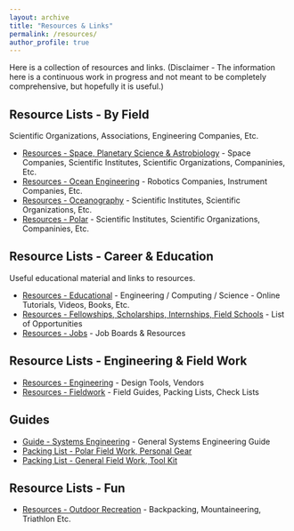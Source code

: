 ```yaml
---
layout: archive
title: "Resources & Links"
permalink: /resources/
author_profile: true
---
```


Here is a collection of resources and links.
(Disclaimer - The information here is a continuous work in progress and not meant to be completely comprehensive, but hopefully it is useful.)


## Resource Lists - By Field
Scientific Organizations, Associations, Engineering Companies, Etc.

* [Resources - Space, Planetary Science & Astrobiology](https://andrewdmullen.github.io/resources_planetary/) - Space Companies, Scientific Institutes, Scientific Organizations, Companinies, Etc.
* [Resources - Ocean Engineering](https://andrewdmullen.github.io/resources_oceanengineering/) - Robotics Companies, Instrument Companies, Etc.
* [Resources - Oceanography](https://andrewdmullen.github.io/resources_oceanography/) - Scientific Institutes, Scientific Organizations, Etc.
* [Resources - Polar](https://andrewdmullen.github.io/resources_polar/) - Scientific Institutes, Scientific Organizations, Companinies, Etc.


## Resource Lists - Career & Education 
Useful educational material and links to resources.

* [Resources - Educational](https://andrewdmullen.github.io/resources_educational/) - Engineering / Computing / Science  -  Online Tutorials, Videos, Books, Etc.
* [Resources - Fellowships, Scholarships, Internships, Field Schools](https://andrewdmullen.github.io/resources_fellowships) - List of Opportunities
* [Resources - Jobs](https://andrewdmullen.github.io/resources_jobs) - Job Boards & Resources

## Resource Lists - Engineering & Field Work
* [Resources - Engineering](https://andrewdmullen.github.io/resources_engineering/) - Design Tools, Vendors
* [Resources - Fieldwork](https://andrewdmullen.github.io/resources_fieldwork/) - Field Guides, Packing Lists, Check Lists

## Guides
* [Guide - Systems Engineering](https://andrewdmullen.github.io/resources_systemsengineeringguide/) - General Systems Engineering Guide
* [Packing List - Polar Field Work, Personal Gear](https://andrewdmullen.github.io/PackingList_PolarGear/) 
* [Packing List - General Field Work, Tool Kit](https://andrewdmullen.github.io/PackingList_FieldTools/) 


## Resource Lists - Fun
* [Resources - Outdoor Recreation](https://andrewdmullen.github.io/resources_outdoor/) - Backpacking, Mountaineering, Triathlon Etc.

<!---
To Add 

* [Guide - Techincal Writing / Instrumentation Publications]
* [Guide - Optical System Design]
* [Guide - Science Project Managment]


### Polar Field Skills
* Ropes & Rigging
	* US Armed Forces Guide to Rigging (TM 3-34.86): [Rigging Techniques, Procedures, and Applications](https://armypubs.army.mil/epubs/DR_pubs/DR_a/pdf/web/tm3_34x86.pdf)
	* Lines & Straps: dynamic line, static line, cam strap, ratchet strap
	* Knots: Figure 8, Bowline, Alpine Butterfly, Prusik, Truckers Hitch, Double Fisherman Knot, Clove Hitch
	* Rigging: 4 to 1 pulley system, 3 to 1 Z-pulley, ice anchor, deadman snow anchor
* Engines
	* [USAP Field Guide](https://www.usap.gov/USAPgov/travelAndDeployment/documents/USAP-Continental-Field-Manual.pdf): Snowmobiles, Generators, and Renewable Energy Power Systems - page 56-63
	* Types: 4 stroke (intake, compression, power, and exhaust), 2 stroke (intake/compression, power/exhaust)
	* Fuels: avgas, mogas, premix, diesel 
	* Controls: throttle, choke, priming
	* Components: carburetor, piston, injector, spark plug, crankshaft, belt
* Communications
* Navigation
* First Aid
* Weather

* Companies & Vendors - General Outdoors
	* Ropes & Rigging: Petzl, Kong, Blue Water, New England Ropes
	* Generators: [Honda](https://powerequipment.honda.com/)
	* Communication: [Garmin](https://www.garmin.com/) (satellite messangers), [Iridium](https://www.iridium.com/) (satellite phones), Motorola (two way radios)

[University of Utah Books](https://www.awls.online/library)

Vendors 
	- IMU: KVH, Honeywell
	- Sea Sciences (Acrobat)
	- Measurement Computing (DAQ)
	- Custom Battery Pack: SubCTech
	- Burn wire, syntactic foam, ropes
	- Alternative sources for connectors
	- Cases: pelican, skb

To Add - Misc 
	- Misc: small motors book
	- General: brief history of time, guns germs steel, short history of nearly everything 
	- Antarctica: polar history book, etc. 

	
To Add - Personal Packing Lists
- Personal Backpacking

Outdoors
Backpacking
Gillespie Circuit NZ, 2019 (36 mi, 3 days)
John Muir Trail, Vermillion Valley Resort to Whitney Portal, Sierras, 2012 (~130 mi, ~10 days,)
Denali State Park, 2010 (~18 mi ?,  3 days)
Kepler Track NZ, 2009 (37 mi, 3 days)

Engineering & Management Approach
Systems
Iteration: goal, plan, execution, feedback
Risk Management & Planning: identify hazard, mitigate, trouble shoot, contingency
Engineering Development Cycle
Design: 
Project Definition: objective, requirements, challenges, solution trade space
Engineer: 
design calculations, bill of materials, schematics / diagrams
Build 
Test
Approach
Meeting: open (review, issue gather, prioritize), tasks (review, options selection - box, assignment - do)
Communications: open and free communications
--->